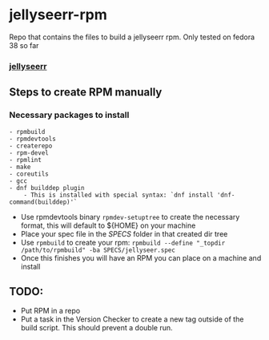 # jellyseerr-rpm
Repo that contains the files to build a jellyseerr rpm. Only tested on fedora 38 so far

### [jellyseerr](https://github.com/Fallenbagel/jellyseerr)


## Steps to create RPM manually
### Necessary packages to install
    - rpmbuild
    - rpmdevtools
    - createrepo
    - rpm-devel
    - rpmlint
    - make
    - coreutils
    - gcc
    - dnf builddep plugin
        - This is installed with special syntax: `dnf install 'dnf-command(builddep)'`

- Use rpmdevtools binary `rpmdev-setuptree` to create the necessary format, this will default to ${HOME} on your machine
- Place your spec file in the *SPECS* folder in that created dir tree
- Use `rpmbuild` to create your rpm: `rpmbuild --define "_topdir /path/to/rpmbuild" -ba SPECS/jellyseer.spec`
- Once this finishes you will have an RPM you can place on a machine and install

## TODO:
- Put RPM in a repo
- Put a task in the Version Checker to create a new tag outside of the build script. This should prevent a double run.
